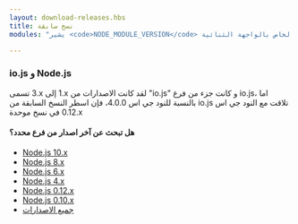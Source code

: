 ```yaml
---
layout: download-releases.hbs
title: نسخ سابقة
modules: "يشير <code>NODE_MODULE_VERSION</code> إلى رقم نسخة النود جي اس الخاص بالواجهة الثنائية (ABI) للتطبيق، وهو يستعمل لتحديد أي من نسخ النود جي اس المنتجة كملفات ثنائية خاص بالسي ++ التي يمكنها ان تحمل بدون الحاجة إلى إعادة انتاجها. في وقت سابق، كان يتم تخزينها على شكل قيم ستة عشرية (hex) اما الآن فهي تمثل على شكل ارقام صحيحة"

---
```


### io.js و Node.js
لقد كانت الاصدارات من <span dir="ltr">1.x</span> إلى <span dir="ltr">3.x</span> تسمى "io.js" و كانت جزء من فرع io.js، اما بالنسبة للنود جي اس 4.0.0، فإن اسطر النسخ السابقة من io.js تلاقت مع النود جي اس <span dir="ltr">0.12.x</span> في نسخ موحدة

<div class="highlight-box">
    <h4>هل تبحث عن آخر اصدار من فرع محدد؟</h4>
    <ul>
        <li><a href="https://nodejs.org/dist/latest-v10.x/">Node.js 10.x</a></li>
        <li><a href="https://nodejs.org/dist/latest-v8.x/">Node.js 8.x</a></li>
        <li><a href="https://nodejs.org/dist/latest-v6.x/">Node.js 6.x</a></li>
        <li><a href="https://nodejs.org/dist/latest-v4.x/">Node.js 4.x</a></li>
        <li><a href="https://nodejs.org/dist/latest-v0.12.x/">Node.js 0.12.x</a></li>
        <li><a href="https://nodejs.org/dist/latest-v0.10.x/">Node.js 0.10.x</a></li>
        <li><a href="https://nodejs.org/dist/">جميع الاصدارات</a></li>
    </ul>
</div>
